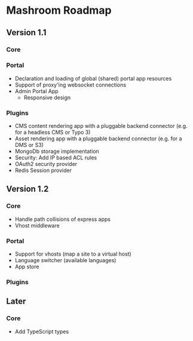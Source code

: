 
# Mashroom Roadmap

## Version 1.1

### Core


### Portal

 * Declaration and loading of global (shared) portal app resources 
 * Support of proxy'ing websocket connections
 * Admin Portal App
    * Responsive design

### Plugins

 * CMS content rendering app with a pluggable backend connector (e.g. for a headless CMS or Typo 3)
 * Asset rendering app with a pluggable backend connector (e.g. for a DMS or S3)
 * MongoDb storage implementation
 * Security: Add IP based ACL rules
 * OAuth2 security provider
 * Redis Session provider


## Version 1.2

### Core

 * Handle path collisions of express apps
 * Vhost middleware

### Portal

 * Support for vhosts (map a site to a virtual host)
 * Language switcher (available languages)
 * App store
 

### Plugins

## Later

### Core

 * Add TypeScript types
 
 
 

